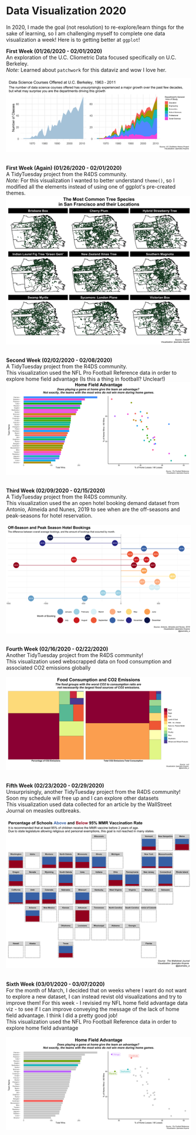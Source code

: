 # Data Visualization 2020
In 2020, I made the goal (not resolution) to re-explore/learn things for the sake of learning, so I am challenging myself to complete one data visualization a week! Here is to getting better at `ggplot`!

<b>First Week (01/26/2020 - 02/01/2020)</b><br>
An exploration of the U.C. Cliometric Data focused specifically on U.C. Berkeley.<br> 
<i>Note:</i> Learned about `patchwork` for this dataviz and wow I love her.</br>

![Berkeley Data Science](https://raw.githubusercontent.com/Ijeamakaanyene/data_visualizations/master/outputs/2020-01_berkeleycourses.png) </br></br>

<b> First Week (Again) (01/26/2020 - 02/01/2020)</b><br>
A TidyTuesday project from the R4DS community. </br>
<i>Note:</i> For this visualization I wanted to better understand `theme()`, so I modified all the elements instead of using one of ggplot's pre-created themes.</br>
![SF Trees](https://raw.githubusercontent.com/Ijeamakaanyene/data_visualizations/master/outputs/2020-02_sftrees.png) </br></br>

<b> Second Week (02/02/2020 - 02/08/2020)</b><br>
A TidyTuesday project from the R4DS community. </br>
This visualization used the NFL Pro Football Reference data in order to explore home field advantage (Is this a thing in football? Unclear!) </br>
![NFL Games](https://raw.githubusercontent.com/Ijeamakaanyene/data_visualizations/master/outputs/2020-03_nfl_stadiums.png)
</br></br>

<b> Third Week (02/09/2020 - 02/15/2020)</b><br>
A TidyTuesday project from the R4DS community. </br>
This visualization used the an open hotel booking demand dataset from Antonio, Almeida and Nunes, 2019 to see when are the off-seasons and peak-seasons for hotel reservation.</br></br>
![Hotel Bookings](https://raw.githubusercontent.com/Ijeamakaanyene/data_visualizations/master/outputs/2020-04_hotel_bookings.png)
</br></br>

<b> Fourth Week (02/16/2020 - 02/22/2020)</b><br>
Another TidyTuesday project from the R4DS community! </br>
This visualization used webscrapped data on food consumption and associated CO2 emissions globally</br></br>
![CO2 Emissions](https://raw.githubusercontent.com/Ijeamakaanyene/data_visualizations/master/outputs/2020-05_carbon_emissions.png)
</br></br>

<b> Fifth Week (02/23/2020 - 02/29/2020)</b><br>
Unsurprisingly, another TidyTuesday project from the R4DS community! Soon my schedule will free up and I can explore other datasets</br>
This visualization used data collected for an article by the WallStreet Journal on measles outbreaks.</br></br>
![Measles](https://raw.githubusercontent.com/Ijeamakaanyene/data_visualizations/master/outputs/2020-06_measles.png)
</br></br>


<b> Sixth Week (03/01/2020 - 03/07/2020)</b><br>
For the month of March, I decided that on weeks where I want do not want to explore a new dataset, I can instead revist old visualizations and try to improve them! For this week - I revisied my NFL home field advantage data viz - to see if I can improve conveying the message of the lack of home field advantage. I think I did a pretty good job!</br>
This visualization used the NFL Pro Football Reference data in order to explore home field advantage</br></br>
![NFL-redux](https://raw.githubusercontent.com/Ijeamakaanyene/data_visualizations/master/outputs/2020-07_nfl_stadiums_redux.png)
</br></br>



